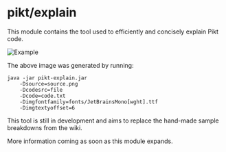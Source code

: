 # pikt/explain

This module contains the tool used to efficiently and concisely explain Pikt code.

![Example](https://i.imgur.com/wqOT5la.png)

The above image was generated by running:
```
java -jar pikt-explain.jar
    -Dsource=source.png
    -Dcodesrc=file
    -Dcode=code.txt
    -Dimgfontfamily=fonts/JetBrainsMono[wght].ttf
    -Dimgtextyoffset=6
```

This tool is still in development and aims to replace the
hand-made sample breakdowns from the wiki.

More information coming as soon as this module expands.